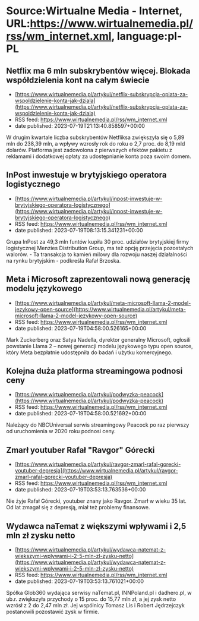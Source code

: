 # Source:Wirtualne Media - Internet, URL:https://www.wirtualnemedia.pl/rss/wm_internet.xml, language:pl-PL

## Netflix ma 6 mln subskrybentów więcej. Blokada współdzielenia kont na całym świecie
 - [https://www.wirtualnemedia.pl/artykul/netflix-subskrypcja-oplata-za-wspoldzielenie-konta-jak-dziala](https://www.wirtualnemedia.pl/artykul/netflix-subskrypcja-oplata-za-wspoldzielenie-konta-jak-dziala)
 - RSS feed: https://www.wirtualnemedia.pl/rss/wm_internet.xml
 - date published: 2023-07-19T21:13:40.858597+00:00

W drugim kwartale liczba subskrybentów Netfliksa zwiększyła się o 5,89 mln do 238,39 mln, a wpływy wzrosły rok do roku o 2,7 proc. do 8,19 mld dolarów. Platforma jest zadowolona z pierwszych efektów pakietu z reklamami i dodatkowej opłaty za udostępnianie konta poza swoim domem.

## InPost inwestuje w brytyjskiego operatora logistycznego
 - [https://www.wirtualnemedia.pl/artykul/inpost-inwestuje-w-brytyjskiego-operatora-logistycznego](https://www.wirtualnemedia.pl/artykul/inpost-inwestuje-w-brytyjskiego-operatora-logistycznego)
 - RSS feed: https://www.wirtualnemedia.pl/rss/wm_internet.xml
 - date published: 2023-07-19T08:13:15.341231+00:00

Grupa InPost za 49,3 mln funtów kupiła 30 proc. udziałów brytyjskiej firmy logistycznej Menzies Distribution Group, ma też opcję przejęcia pozostałych walorów. - Ta transakcja to kamień milowy dla rozwoju naszej działalności na rynku brytyjskim - podkreśla Rafał Brzoska.

## Meta i Microsoft zaprezentowali nową generację modelu językowego
 - [https://www.wirtualnemedia.pl/artykul/meta-microsoft-llama-2-model-jezykowy-open-source](https://www.wirtualnemedia.pl/artykul/meta-microsoft-llama-2-model-jezykowy-open-source)
 - RSS feed: https://www.wirtualnemedia.pl/rss/wm_internet.xml
 - date published: 2023-07-19T04:58:00.526165+00:00

Mark Zuckerberg oraz Satya Nadella, dyrektor generalny Microsoft, ogłosili powstanie Llama 2 – nowej generacji modelu językowego typu open source, który Meta bezpłatnie udostępniła do badań i użytku komercyjnego.

## Kolejna duża platforma streamingowa podnosi ceny
 - [https://www.wirtualnemedia.pl/artykul/podwyzka-peacock](https://www.wirtualnemedia.pl/artykul/podwyzka-peacock)
 - RSS feed: https://www.wirtualnemedia.pl/rss/wm_internet.xml
 - date published: 2023-07-19T04:58:00.521692+00:00

Należący do NBCUniversal serwis streamingowy Peacock po raz pierwszy od uruchomienia w 2020 roku podnosi ceny.

## Zmarł youtuber Rafał "Ravgor" Górecki
 - [https://www.wirtualnemedia.pl/artykul/ravgor-zmarl-rafal-gorecki-youtuber-depresja](https://www.wirtualnemedia.pl/artykul/ravgor-zmarl-rafal-gorecki-youtuber-depresja)
 - RSS feed: https://www.wirtualnemedia.pl/rss/wm_internet.xml
 - date published: 2023-07-19T03:53:13.763536+00:00

Nie żyje Rafał Górecki, youtuber znany jako Ravgor. Zmarł w wieku 35 lat. Od lat zmagał się z depresją, miał też problemy finansowe.

## Wydawca naTemat z większymi wpływami i 2,5 mln zł zysku netto
 - [https://www.wirtualnemedia.pl/artykul/wydawca-natemat-z-wiekszymi-wplywami-i-2-5-mln-zl-zysku-netto](https://www.wirtualnemedia.pl/artykul/wydawca-natemat-z-wiekszymi-wplywami-i-2-5-mln-zl-zysku-netto)
 - RSS feed: https://www.wirtualnemedia.pl/rss/wm_internet.xml
 - date published: 2023-07-19T03:53:13.761021+00:00

Spółka Glob360 wydająca serwisy naTemat.pl, INNPoland.pl i dadhero.pl, w ub.r. zwiększyła przychody o 15 proc. do 15,77 mln zł, a jej zysk netto wzrósł z 2 do 2,47 mln zł. Jej wspólnicy Tomasz Lis i Robert Jędrzejczyk postanowili pozostawić zysk w firmie.

